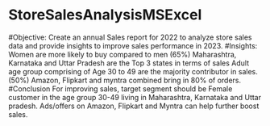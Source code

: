 # StoreSalesAnalysisMSExcel 

#Objective:
Create an annual Sales report for 2022 to analyze store sales data and provide insights to improve sales performance in 2023.
#Insights: 
Women are more likely to buy compared to men (65%)
Maharashtra, Karnataka and Uttar Pradesh are the Top 3 states in terms of sales
Adult age group comprising of Age 30 to 49 are the majority contributor in sales. (50%)
Amazon, Flipkart and myntra combined bring in 80% of orders. 
#Conclusion
For improving sales, target segment should be Female customer in the age group 30-49 living in Maharashtra, Karnataka and Uttar pradesh. Ads/offers on Amazon, Flipkart and Myntra can help further boost sales.


